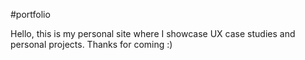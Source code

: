 #portfolio

Hello, this is my personal site where I showcase UX case studies and personal projects. Thanks for coming :)
